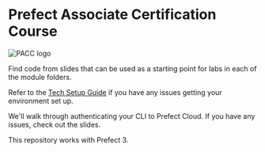 # Prefect Associate Certification Course 

![PACC logo](./images/word.png)

Find code from slides that can be used as a starting point for labs in each of the module folders.

Refer to the [Tech Setup Guide](https://docs.google.com/document/d/136OtdLNrYOiYsOXTYPluxnFlnkyWpyZ08rp-7sq6PFc/edit?usp=sharing) if you have any issues getting your environment set up.

We'll walk through authenticating your CLI to Prefect Cloud. If you have any issues, check out the slides.

This repository works with Prefect 3.
